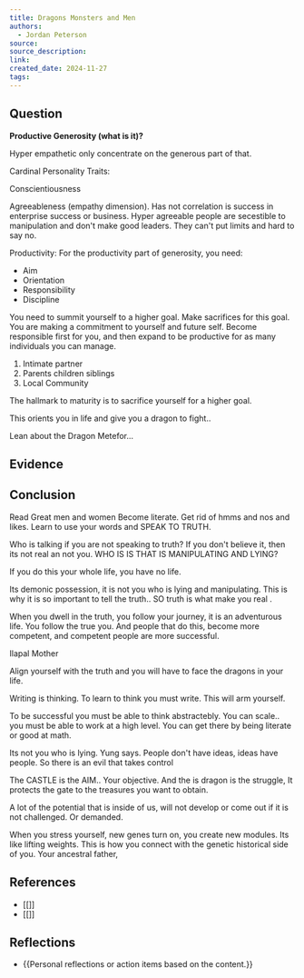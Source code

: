 ```yaml
---
title: Dragons Monsters and Men
authors:
  - Jordan Peterson
source: 
source_description: 
link: 
created_date: 2024-11-27
tags:
---
```


## Question 

**Productive Generosity (what is it)?**

Hyper empathetic only concentrate on the generous  part of that. 

Cardinal Personality Traits:

Conscientiousness

Agreeableness (empathy dimension). Has not correlation is success in enterprise success or business. Hyper agreeable people are secestible to manipulation and don't make good leaders. They can't put limits and hard to say no. 


Productivity: For the productivity part of generosity, you need:
* Aim
* Orientation
* Responsibility
* Discipline

You need to summit yourself to a higher goal. Make sacrifices for this goal. You are making a commitment to yourself and future self. Become responsible first for you, and then expand to be productive for as many individuals you can manage.
1. Intimate partner
2. Parents children siblings
3. Local Community

The hallmark to maturity is to sacrifice yourself for a higher goal.

This orients you in life and give you a dragon to fight..

Lean about the Dragon Metefor...


## Evidence 


## Conclusion

Read Great men and women
Become literate. Get rid of hmms and nos and likes. Learn to use your words and SPEAK TO TRUTH. 

Who is talking if you are not speaking to truth? If you don't believe it, then its not real an not you. WHO IS IS THAT IS MANIPULATING AND LYING?

If you do this your whole life, you have no life.  

Its demonic possession, it is not you who is lying and manipulating. This is why it is so important to tell the truth.. SO truth is what make you real .

When you dwell in the truth, you follow your journey, it is an adventurous life. You follow the true you. And people that do this, become more competent, and competent people are more successful. 

Ilapal Mother

Align yourself with the truth and you will have to face the dragons in your life. 

Writing is thinking. To learn to think you must write. This will arm yourself. 

To be successful you must be able to think abstractebly. You can scale.. you must be able to work at a high level. You can get there by being literate or good at math. 

Its not you who is lying. Yung says. People don't have ideas, ideas have people. So there is an evil that takes control 

The CASTLE is the AIM.. Your objective. And the is dragon is the struggle, It protects the gate to the treasures you want to obtain. 

A lot of the potential that is inside of us, will not develop or come out if it is not challenged. Or demanded. 

When you stress yourself, new genes turn on, you create new modules. Its like lifting weights. This is how you connect with the genetic historical side of you. Your ancestral father, 
## References 
- [[]] 
- [[]] 

## Reflections 
- {{Personal reflections or action items based on the content.}}
